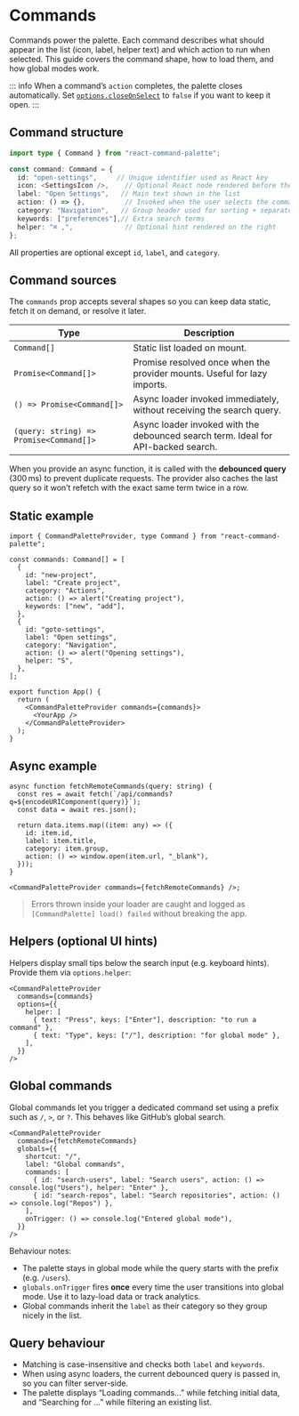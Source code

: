 # Commands

Commands power the palette. Each command describes what should appear in the list (icon, label, helper text) and which action to run when selected. This guide covers the command shape, how to load them, and how global modes work.

::: info
When a command’s `action` completes, the palette closes automatically. Set [`options.closeOnSelect`](./customize.md#keeping-the-palette-open-after-selecting-a-command) to `false` if you want to keep it open.
:::

## Command structure

```ts
import type { Command } from "react-command-palette";

const command: Command = {
  id: "open-settings",     // Unique identifier used as React key
  icon: <SettingsIcon />,    // Optional React node rendered before the label
  label: "Open Settings",   // Main text shown in the list
  action: () => {},          // Invoked when the user selects the command
  category: "Navigation",   // Group header used for sorting + separators
  keywords: ["preferences"],// Extra search terms
  helper: "⌘ ,",             // Optional hint rendered on the right
};
```

All properties are optional except `id`, `label`, and `category`.

## Command sources

The `commands` prop accepts several shapes so you can keep data static, fetch it on demand, or resolve it later.

| Type | Description |
| --- | --- |
| `Command[]` | Static list loaded on mount. |
| `Promise<Command[]>` | Promise resolved once when the provider mounts. Useful for lazy imports. |
| `() => Promise<Command[]>` | Async loader invoked immediately, without receiving the search query. |
| `(query: string) => Promise<Command[]>` | Async loader invoked with the debounced search term. Ideal for API-backed search. |

When you provide an async function, it is called with the **debounced query** (300 ms) to prevent duplicate requests. The provider also caches the last query so it won’t refetch with the exact same term twice in a row.

## Static example

```tsx
import { CommandPaletteProvider, type Command } from "react-command-palette";

const commands: Command[] = [
  {
    id: "new-project",
    label: "Create project",
    category: "Actions",
    action: () => alert("Creating project"),
    keywords: ["new", "add"],
  },
  {
    id: "goto-settings",
    label: "Open settings",
    category: "Navigation",
    action: () => alert("Opening settings"),
    helper: "S",
  },
];

export function App() {
  return (
    <CommandPaletteProvider commands={commands}>
      <YourApp />
    </CommandPaletteProvider>
  );
}
```

## Async example

```tsx
async function fetchRemoteCommands(query: string) {
  const res = await fetch(`/api/commands?q=${encodeURIComponent(query)}`);
  const data = await res.json();

  return data.items.map((item: any) => ({
    id: item.id,
    label: item.title,
    category: item.group,
    action: () => window.open(item.url, "_blank"),
  }));
}

<CommandPaletteProvider commands={fetchRemoteCommands} />;
```

> Errors thrown inside your loader are caught and logged as `[CommandPalette] load() failed` without breaking the app.

## Helpers (optional UI hints)

Helpers display small tips below the search input (e.g. keyboard hints). Provide them via `options.helper`:

```tsx
<CommandPaletteProvider
  commands={commands}
  options={{
    helper: [
      { text: "Press", keys: ["Enter"], description: "to run a command" },
      { text: "Type", keys: ["/"], description: "for global mode" },
    ],
  }}
/>
```

## Global commands

Global commands let you trigger a dedicated command set using a prefix such as `/`, `>`, or `?`. This behaves like GitHub’s global search.

```tsx
<CommandPaletteProvider
  commands={fetchRemoteCommands}
  globals={{
    shortcut: "/",
    label: "Global commands",
    commands: [
      { id: "search-users", label: "Search users", action: () => console.log("Users"), helper: "Enter" },
      { id: "search-repos", label: "Search repositories", action: () => console.log("Repos") },
    ],
    onTrigger: () => console.log("Entered global mode"),
  }}
/>
```

Behaviour notes:

- The palette stays in global mode while the query starts with the prefix (e.g. `/users`).
- `globals.onTrigger` fires **once** every time the user transitions into global mode. Use it to lazy-load data or track analytics.
- Global commands inherit the `label` as their category so they group nicely in the list.

## Query behaviour

- Matching is case-insensitive and checks both `label` and `keywords`.
- When using async loaders, the current debounced query is passed in, so you can filter server-side.
- The palette displays “Loading commands…” while fetching initial data, and “Searching for …” while filtering an existing list.
